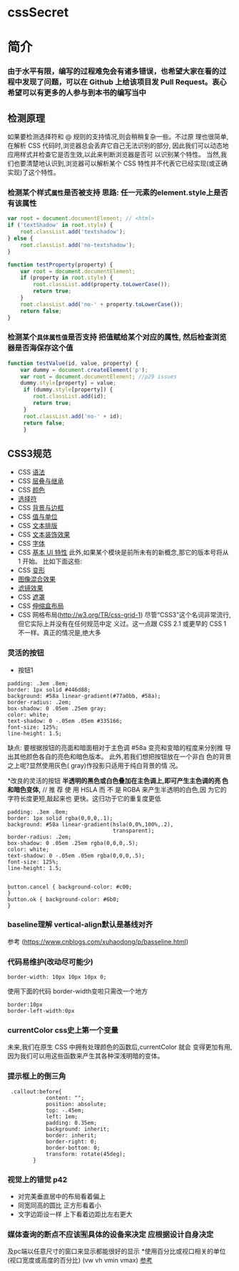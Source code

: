 # cssSecret
# 简介

### 由于水平有限，编写的过程难免会有诸多错误，也希望大家在看的过程中发现了问题，可以在 Github 上给该项目发 Pull Request。衷心希望可以有更多的人参与到本书的编写当中

## 检测原理
如果要检测选择符和 @ 规则的支持情况,则会稍稍复杂一些。不过原 理也很简单,在解析 CSS 代码时,浏览器总会丢弃它自己无法识别的部分, 
因此我们可以动态地应用样式并检查它是否生效,以此来判断浏览器是否可 以识别某个特性。
当然,我们也要清楚地认识到,浏览器可以解析某个 CSS 特性并不代表它已经实现(或正确实现)了这个特性。
### 检测某个样式`属性`是否被支持 思路: 任一元素的element.style上是否有该属性
```javascript
var root = document.documentElement; // <html>
if ('textShadow' in root.style) { 
    root.classList.add('textshadow');
} else {
    root.classList.add('no-textshadow');
}

function testProperty(property) {
    var root = document.documentElement;
    if (property in root.style) {
        root.classList.add(property.toLowerCase()); 
        return true;
    }
    root.classList.add('no-' + property.toLowerCase());
    return false; 
}
```

### 检测某个`具体属性值`是否支持 把值赋给某个对应的属性, 然后检查浏览器是否海保存这个值
```javascript
function testValue(id, value, property) { 
    var dummy = document.createElement('p'); 
    var root = document.documentElement; //p29 issues
    dummy.style[property] = value;
     if (dummy.style[property]) { 
        root.classList.add(id); 
        return true;
     }
     root.classList.add('no-' + id);
     return false; 
     }
```

## CSS3规范
 * CSS [语法](http://w3.org/TR/css-syntax-3)
 * CSS [层叠与继承](http://w3.org/TR/css-cascade-3)
 * CSS [颜色](http://w3.org/TR/css3-color)
 * [选择符](http://w3.org/TR/selectors)
 * CSS [背景与边框](http://w3.org/TR/css3-background) 
 * CSS [值与单位](http://w3.org/TR/css-values-3)
 * CSS [文本排版](http://w3.org/TR/css-text-3)
 * CSS [文本装饰效果](http://w3.org/TR/css-text-decor-3) 
 * CSS [字体](http://w3.org/TR/css3-fonts)
 * CSS [基本 UI 特性](http://w3.org/TR/css3-ui)
 此外,如果某个模块是前所未有的新概念,那它的版本号将从 1 开始。 比如下面这些:
 * CSS [变形](http://w3.org/TR/css-transforms-1)
 * [图像混合效果](http://w3.org/TR/compositing-1) 
 * [滤镜效果](http://w3.org/TR/filter-effects-1)
 * CSS [遮罩](http://w3.org/TR/css-masking-1)
 * CSS [伸缩盒布局](http://w3.org/TR/css-flexbox-1) 
 * CSS 网格布局(http://w3.org/TR/css-grid-1)
 尽管“CSS3”这个名词非常流行,但它实际上并没有在任何规范中定 义过。这一点跟 CSS 2.1 或更早的 CSS 1 不一样。真正的情况是,绝大多
 
 ### 灵活的按钮
 * 按钮1
 ```
 padding: .3em .8em;
 border: 1px solid #446d88;
 background: #58a linear-gradient(#77a0bb, #58a); 
 border-radius: .2em;
 box-shadow: 0 .05em .25em gray;
 color: white;
 text-shadow: 0 -.05em .05em #335166;
 font-size: 125%;
 line-height: 1.5;
 ```
 缺点: 要根据按钮的亮面和暗面相对于主色调   #58a 变亮和变暗的程度来分别推 导出其他颜色各自的亮色和暗色版本。
 此外,若我们想把按钮放在一个非白 色的背景之上呢?显然使用灰色( gray)作投影只适用于纯白背景的情 况。
 
 *改良的灵活的按钮
 **半透明的黑色或白色叠加在主色调上,即可产生主色调的亮 色和暗色变体,**
 // 推 荐 使 用 HSLA 而 不 是 RGBA 来产生半透明的白色,因 为它的字符长度更短,敲起来也 更快。这归功于它的重复度更低
 ```
 padding: .3em .8em;
 border: 1px solid rgba(0,0,0,.1);
 background: #58a linear-gradient(hsla(0,0%,100%,.2),
                                  transparent);
 border-radius: .2em;
 box-shadow: 0 .05em .25em rgba(0,0,0,.5); 
 color: white;
 text-shadow: 0 -.05em .05em rgba(0,0,0,.5);
 font-size: 125%; 
 line-height: 1.5;
 
 
 button.cancel { background-color: #c00;
 }
 button.ok { background-color: #6b0;
 }
 ```
 
 ### baseline理解 vertical-align默认是基线对齐
  参考 (https://www.cnblogs.com/xuhaodong/p/basseline.html)
  
 ### 代码易维护(改动尽可能少)
 ```
 border-width: 10px 10px 10px 0;
 ```
 使用下面的代码 border-width变啦只需改一个地方
 ``` 
 border:10px
 border-left-width:0px
 ```
 
 ###  currentColor  css史上第一个变量
 未来,我们在原生 CSS 中拥有处理颜色的函数后,currentColor 就会 变得更加有用,因为我们可以用这些函数来产生其各种深浅明暗的变体。

 ### 提示框上的倒三角
 ```
  .callout:before{
             content: "";
             position: absolute;
             top: -.45em;
             left: 1em;
             padding: 0.35em;
             background: inherit;
             border: inherit;
             border-right: 0;
             border-bottom: 0;
             transform: rotate(45deg);
         }
 ```
 
 ### 视觉上的错觉 p42
 * 对完美垂直居中的布局看着偏上
 * 同宽同高的圆比 正方形看着小
 * 文字边距设一样 上下看着边距比左右更大
 
 ### 媒体查询的断点不应该🈶️具体的设备来决定 应根据设计自身决定
 及pc端以任意尺寸的窗口来显示都能很好的显示
     *使用百分比或视口相关的单位(视口宽度或高度的百分比) (vw vh vmin vmax) 
     [参考](https://blog.csdn.net/ZNYSYS520/article/details/76053961)